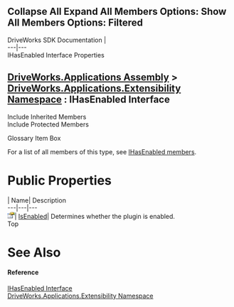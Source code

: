 Collapse All Expand All Members Options: Show All  Members Options: Filtered   
---  
DriveWorks SDK Documentation  |   
---|---  
IHasEnabled Interface Properties   
  
[DriveWorks.Applications Assembly](topic13.md) > [DriveWorks.Applications.Extensibility Namespace](topic1995.md) : IHasEnabled Interface  
---  
  
Include Inherited Members    
Include Protected Members    


Glossary Item Box

For a list of all members of this type, see [IHasEnabled members](topic2050.md).

# Public Properties

| Name| Description  
---|---|---  
![ Property](dotnetimages/Property.gif)| [IsEnabled](topic2054.md)| Determines whether the plugin is enabled.   
Top

# See Also

#### Reference

[IHasEnabled Interface](topic2049.md)   
[DriveWorks.Applications.Extensibility Namespace](topic1995.md)


